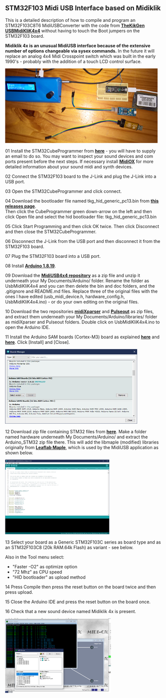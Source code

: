 ## STM32F103 Midi USB Interface based on Midiklik

This is a detailed description of how to compile and program an STM32F103C8T6 MidiUSBConverter with the code from [**TheKikGen USBMidiKliK4x4**](https://github.com/TheKikGen/USBMidiKliK4x4) without having to touch the Boot jumpers on the STM32F103 board.

**Midiklik 4x is an unusual MidiUSB interface because of the extensive number of options changeable via sysex commands.** In the future it will replace an analog 4x4 Midi Crosspoint switch which was built in the early 1990's - probably with the addition of a touch LCD control surface.

<p align="left">
<img src="images/midi4x4a.png" height="240" /> 
</p>

01 Install the STM32CubeProgrammer from [**here**](https://www.st.com/en/development-tools/stm32cubeprog.html)  - you will have to supply an email to do so. You may want to inspect your sound devices and com ports present before the next steps. If necessary install [**MidiOX**](http://www.midiox.com/) for more detailed information about your sound midi and synth devices.
 
02 Connect the STM32F103 board to the J-Link and plug the J-Link into a USB port.
 
03 Open the STM32CubeProgrammer and click connect.
 
04 Download the bootloader file named tkg_hid_generic_pc13.bin from [**this releases page**](https://github.com/TheKikGen/USBMidiKliK4x4/releases/tag/v2.5.1). <br>
Then click the CubeProgrammer green down-arrow on the left and then click Open file and select the hid bootloader file: tkg_hid_generic_pc13.bin
 
05 Click Start Programming and then click OK twice. Then click Disconnect and then close the STM32CubeProgrammer.

06 Disconnect the J-Link from the USB port and then disconnect it from the STM32F103 board.

07 Plug the STM32F103 board into a USB port.

08 Install [**Arduino 1.8.19**](https://www.arduino.cc/en/software). 

09 Download the [**MidiUSB4x4 repository**](https://github.com/TheKikGen/USBMidiKliK4x4) as a zip file and unzip it underneath your My Documents/Arduino/ folder. Rename the folder as UsbMidiKliK4x4 and you can then delete the bin and doc folders, and the .gitignore and README.md files. Replace three of the original files with the ones I have edited (usb_midi_device.h, hardware_config.h, UsbMidiKliK4x4.ino) - or do your own editing on the original files. 

10 Download the two repositories [**midiXparser**](https://github.com/TheKikGen/midiXparser) and [**Pulseout**](https://github.com/TheKikGen/PulseOut) as zip files, and extract them underneath your My Documents/Arduino/libraries/ folder as midiXparser and Pulseout folders. Double click on UsbMidiKliK4x4.ino to open the Arduino IDE.

11 Install the Arduino SAM boards (Cortex-M3) board as explained [**here**](https://github.com/TheKikGen/USBMidiKliK4x4/wiki/Build-UsbMidiKlik4x4-from-sources) and [**here**](https://github.com/rogerclarkmelbourne/Arduino_STM32/wiki/Installation). Click [Install] and [Close].

<p align="left">
<img src="images/image3.png" height="240" /> 
</p>
 
12 Download zip file containing STM32 files from [**here**](https://github.com/rogerclarkmelbourne/Arduino_STM32/archive/refs/heads/master.zip). Make a folder named hardware underneath My Documents/Arduino/ and extract the Arduino_STM32 zip file there. This will add the libmaple (modified) libraries originally from [**Leaflab Maple**](https://github.com/leaflabs/libmaple), which is used by the MidiUSB application as shown below.

<p align="left">
<img src="images/image4.png" height="240" /> 
</p>
 
13 Select your board as a Generic STM32F103C series as board type and as an STM32F103C8 (20k RAM.64k Flash) as variant - see below.
 
Also in the Tool menu select:<br>
* "Faster -O2" as optimize option
* "72 Mhz" as CPU speed
* "HID bootloader" as upload method 

14 Press Compile then press the reset button on the board twice and then press upload. 

15 Close the Arduino IDE and press the reset button on the board once.
 
16 Check that a new sound device named Midiklik 4x is present. 

<p align="left">
<img src="images/image10.png" height="240" /> 
</p>
 

